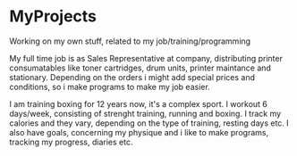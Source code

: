 # MyProjects
Working on my own stuff, related to my job/training/programming

My full time job is as Sales Representative at company, distributing printer consumatables like toner cartridges, drum units, printer maintance and stationary. Depending on the orders i might add special prices and conditions, so i make programs to make my job easier.

I am training boxing for 12 years now, it's a complex sport. I workout 6 days/week, consisting of strenght training, running and boxing. I track my calories and they vary, depending on the type of training, resting days etc. I also have goals, concerning my physique and i like to make programs, tracking my progress, diaries etc.
